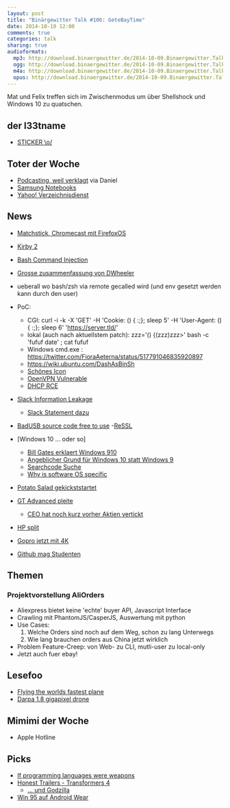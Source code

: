 ```yaml
---
layout: post
title: "Binärgewitter Talk #106: GeteBayTime"
date: 2014-10-10 12:00
comments: true
categories: talk
sharing: true
audioformats:
  mp3: http://download.binaergewitter.de/2014-10-09.Binaergewitter.Talk.106.mp3
  ogg: http://download.binaergewitter.de/2014-10-09.Binaergewitter.Talk.106.ogg
  m4a: http://download.binaergewitter.de/2014-10-09.Binaergewitter.Talk.106.m4a
  opus: http://download.binaergewitter.de/2014-10-09.Binaergewitter.Talk.106.opus
---
```

Mat und Felix treffen sich im Zwischenmodus um über Shellshock und Windows 10 zu quatschen.

## der l33tname
- [STICKER \o/]( http://l33tsource.com/blog/2014/10/09/Binaergewitter-Sticker/ )

## Toter der Woche
- [Podcasting, weil verklagt]( http://arstechnica.com/tech-policy/2014/09/jury-finds-cbs-infringes-podcasting-patent-awards-1-3-million/ ) via Daniel
- [Samsung Notebooks]( http://www.heise.de/newsticker/meldung/Samsung-verkauft-in-Europa-keine-Notebooks-mehr-2402460.html )
- [Yahoo! Verzeichnisdienst]( http://www.heise.de/newsticker/meldung/Yahoo-kuendigt-Ende-seines-Verzeichnisdienstes-an-2404728.html )


## News

- [Matchstick, Chromecast mit FirefoxOS]( https://www.kickstarter.com/projects/matchstick/matchstick-the-streaming-stick-built-on-firefox-os )
- [Kirby 2]( http://getkirby.com/blog/kirby-2 )
- [Bash Command Injection](http://arstechnica.com/security/2014/09/bug-in-bash-shell-creates-big-security-hole-on-anything-with-nix-in-it/ )
 - [Grosse zusammenfassung von DWheeler]( http://www.dwheeler.com/essays/shellshock.html )
 - ueberall wo bash/zsh via remote gecalled wird (und env gesetzt werden kann durch den user)
  - PoC:
     - CGI: curl -i -k -X 'GET' -H 'Cookie: () { :;}; sleep 5' -H 'User-Agent: () { :;}; sleep 6' 'https://server.tld/'
     - lokal (auch nach aktuellstem patch): zzz='() {(zzz)zzz>\' bash -c 'fufuf date'    ; cat fufuf
     - Windows cmd.exe : https://twitter.com/FioraAeterna/status/517791046835920897
     - https://wiki.ubuntu.com/DashAsBinSh
     - [Schönes Icon]( http://fedoramagazine.org/wp-content/uploads/2014/09/shellshock.png )
     - [OpenVPN Vulnerable]( http://www.dwheeler.com/essays/shellshock.html )
     - [DHCP RCE]( https://www.trustedsec.com/september-2014/shellshock-dhcp-rce-proof-concept/ )

- [Slack Information Leakage]( http://webcache.googleusercontent.com/search?q=cache:7u-bEJPVOAkJ:www.tanay.co.in/blog/wanna-know-what-product-your-competitor-working-try-slack.html+&cd=1&hl=de&ct=clnk&gl=de&client=firefox-a )
    * [Slack Statement dazu]( http://slackhq.com/post/99505995605/slackandsignin )

- [BadUSB source code free to use]( https://github.com/adamcaudill/Psychson )
-[ReSSL]( http://www.heise.de/security/meldung/ReSSL-Der-naechste-Schritt-weg-von-OpenSSL-2408561.html )

- [Windows 10 ... oder so]
     * [Bill Gates erklaert Windows 910]( lh5.googleusercontent.com/-ULOXGAt9zJc/VC6ipZd0c9I/AAAAAAAADX0/HOQVBahYMFc/w460-h396-no/win9.jpg )
     * [Angeblicher Grund für Windows 10 statt Windows 9]( i.imgur.com/p7eQQK3.png )
     * [Searchcode Suche]( https://searchcode.com/?q=if%28version%2Cstartswith%28%22windows+9%22%29 )
     * [Why is software OS specific]( http://arstechnica.com/information-technology/2014/10/why-is-software-os-specific/ )

- [Potato Salad gekickststartet]( http://kotaku.com/the-potato-salad-kickstarter-festival-actually-happened-1640680938 )

- [GT Advanced pleite]( http://arstechnica.com/apple/2014/10/apples-sapphire-manufacturing-partner-files-for-bankruptcy/ )
    * [CEO hat noch kurz vorher Aktien vertickt]( http://arstechnica.com/apple/2014/10/sapphire-company-ceo-sold-160000-in-stock-days-before-iphone-6-reveal/ )
    
- [HP split]( http://arstechnica.com/information-technology/2014/10/the-hp-split-does-half-a-dinosaur-move-twice-as-fast/ )
- [Gopro jetzt mit 4K]( https://www.youtube.com/watch?v=wTcNtgA6gHs)
- [Github mag Studenten]( https://github.com/blog/1900-the-best-developer-tools-now-free-for-students )

## Themen

### Projektvorstellung AliOrders

- Aliexpress bietet keine 'echte' buyer API, Javascript Interface
- Crawling mit PhantomJS/CasperJS, Auswertung mit python
- Use Cases:
  1. Welche Orders sind noch auf dem Weg, schon zu lang Unterwegs
  2. Wie lang brauchen orders aus China jetzt wirklich
- Problem Feature-Creep: von Web- zu CLI, mutli-user zu local-only
- Jetzt auch fuer ebay!

## Lesefoo
- [Flying the worlds fastest plane]( http://www.sbnation.com/2014/3/7/5447310/sr-71-blackbird-pilot-interview )
- [Darpa 1.8 gigapixel drone]( http://www.theverge.com/2013/2/1/3940898/darpa-gigapixel-drone-surveillance-camera-revealed )

## Mimimi der Woche
- Apple Hotline

## Picks
- [If programming languages were weapons]( http://bjorn.tipling.com/if-programming-languages-were-weapons )
- [Honest Trailers - Transformers 4]( https://www.youtube.com/watch?v=Zz5vEfa7UvI)
  - [... und Godzilla]( https://www.youtube.com/watch?v=LOyVy7CTUJE&list=PL86F4D497FD3CACCE&index=3 )
- [Win 95 auf Android Wear]( http://arstechnica.com/gadgets/2014/10/make-your-smartwatch-even-less-useful-by-installing-windows-95/ ) 

